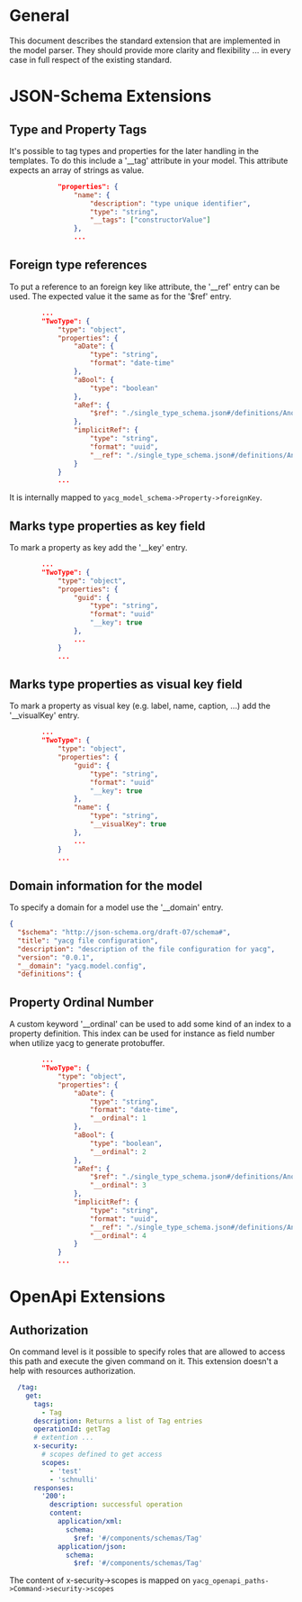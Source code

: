 # General
This document describes the standard extension that are implemented in the
model parser. They should provide more clarity and flexibility ... in every
case in full respect of the existing standard.

# JSON-Schema Extensions
## Type and Property Tags
It's possible to tag types and properties for the later handling in the templates. To do this 
include a '__tag' attribute in your model. This attribute expects an array of strings as value.

```json
            "properties": {
                "name": {
                    "description": "type unique identifier",
                    "type": "string",
                    "__tags": ["constructorValue"]
                },
                ...
```

## Foreign type references
To put a reference to an foreign key like attribute, the '__ref' entry can be used. The
expected value it the same as for the '$ref' entry.

```json
        ...
        "TwoType": {
            "type": "object",
            "properties": {
                "aDate": {
                    "type": "string",
                    "format": "date-time"
                },                
                "aBool": {
                    "type": "boolean"
                },
                "aRef": {
                    "$ref": "./single_type_schema.json#/definitions/AnotherType"
                },
                "implicitRef": {
                    "type": "string",
                    "format": "uuid",
                    "__ref": "./single_type_schema.json#/definitions/AnotherType"
                }
            }
            ...
```

It is internally mapped to `yacg_model_schema->Property->foreignKey`.

## Marks type properties as key field
To mark a property as key add the '__key' entry. 

```json
        ...
        "TwoType": {
            "type": "object",
            "properties": {
                "guid": {
                    "type": "string",
                    "format": "uuid"
                    "__key": true
                },                
                ...
            }
            ...
```

## Marks type properties as visual key field
To mark a property as visual key (e.g. label, name, caption, ...) add the '__visualKey' entry. 

```json
        ...
        "TwoType": {
            "type": "object",
            "properties": {
                "guid": {
                    "type": "string",
                    "format": "uuid"
                    "__key": true
                },                
                "name": {
                    "type": "string",
                    "__visualKey": true
                },                
                ...
            }
            ...
```

## Domain information for the model
To specify a domain for a model use the '__domain' entry.

```json
{
  "$schema": "http://json-schema.org/draft-07/schema#",
  "title": "yacg file configuration",
  "description": "description of the file configuration for yacg",
  "version": "0.0.1",
  "__domain": "yacg.model.config",
  "definitions": {
 ```

## Property Ordinal Number
A custom keyword '__ordinal' can be used to add some kind of an index to 
a property definition. This index can be used for instance as field number when utilize yacg to generate protobuffer.

```json
        ...
        "TwoType": {
            "type": "object",
            "properties": {
                "aDate": {
                    "type": "string",
                    "format": "date-time",
                    "__ordinal": 1
                },                
                "aBool": {
                    "type": "boolean",
                    "__ordinal": 2
                },
                "aRef": {
                    "$ref": "./single_type_schema.json#/definitions/AnotherType",
                    "__ordinal": 3
                },
                "implicitRef": {
                    "type": "string",
                    "format": "uuid",
                    "__ref": "./single_type_schema.json#/definitions/AnotherType",
                    "__ordinal": 4
                }
            }
            ...
```


# OpenApi Extensions
## Authorization
On command level is it possible to specify roles that are allowed to access
this path and execute the given command on it. This extension doesn't a help
with resources authorization.

```yaml
  /tag:
    get:
      tags:
        - Tag
      description: Returns a list of Tag entries
      operationId: getTag
      # extention ...
      x-security:
        # scopes defined to get access
        scopes: 
          - 'test'
          - 'schnulli'
      responses:
        '200':
          description: successful operation
          content:
            application/xml:
              schema:
                $ref: '#/components/schemas/Tag'
            application/json:
              schema:
                $ref: '#/components/schemas/Tag'
```

The content of x-security->scopes is mapped on `yacg_openapi_paths->Command->security->scopes`